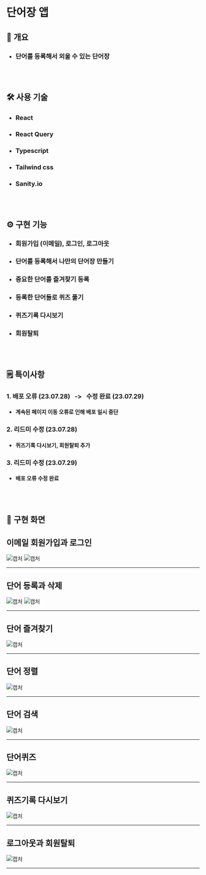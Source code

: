 # 단어장 앱

<h2> 📃 개요 </h2>

- <h3>단어를 등록해서 외울 수 있는 단어장</h3>
  <br/><br/>

<h2> 🛠 사용 기술 </h2>

- <h3>React</h3>
- <h3>React Query</h3>
- <h3>Typescript</h3>
- <h3>Tailwind css</h3>
- <h3>Sanity.io</h3>

  <br/><br/>

<h2> ⚙️ 구현 기능 </h2>

- <h3>회원가입 (이메일), 로그인, 로그아웃</h3>
- <h3>단어를 등록해서 나만의 단어장 만들기</h3>
- <h3>중요한 단어를 즐겨찾기 등록</h3>
- <h3>등록한 단어들로 퀴즈 풀기</h3>
- <h3>퀴즈기록 다시보기</h3>
- <h3>회원탈퇴</h3>
  <br/><br/>

<h2> 🗒 특이사항 </h2>

<h3>1. 배포 오류 (23.07.28) &nbsp ->  &nbsp 수정 완료 (23.07.29)</h3>

- <h4>계속된 페이지 이동 오류로 인해 배포 일시 중단</h4>

<h3>2. 리드미 수정 (23.07.28)</h3>

- <h4>퀴즈기록 다시보기, 회원탈퇴 추가</h4>

<h3>3. 리드미 수정 (23.07.29)</h3>

- <h4>배포 오류 수정 완료</h4>
  <br/><br/>

<h2> 🎥 구현 화면 </h2>

## 이메일 회원가입과 로그인

![캡처](/public/imgs/회원가입_readme.gif)
![캡처](/public/imgs/로그인_readme.gif)

---

## 단어 등록과 삭제

![캡처](/public/imgs/단어등록_readme.gif)
![캡처](/public/imgs/단어삭제_readme.gif)

---

## 단어 즐겨찾기

![캡처](/public/imgs/단어북마크_readme.gif)

---

## 단어 정렬

![캡처](/public/imgs/단어정렬_readme.gif)

---

## 단어 검색

![캡처](/public/imgs/단어검색_readme.gif)

---

## 단어퀴즈

![캡처](/public/imgs/퀴즈_readme.gif)

---

## 퀴즈기록 다시보기

![캡처](/public/imgs/퀴즈기록보기_readme.gif)

---

## 로그아웃과 회원탈퇴

![캡처](/public/imgs/로그아웃과%20회원탈퇴_readme.gif)

---

